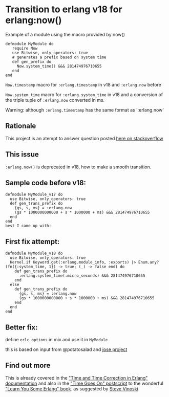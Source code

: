 Transition to erlang v18 for erlang:now()
=========================================

Example of a module using the macro provided by now()

    defmodule MyModule do
       require Now
       use Bitwise, only_operators: true
       # generates a prefix based on system time
       def gen_prefix do
         Now.system_time() &&& 281474976710655
       end
    end


`Now.timestamp` macro for `:erlang.timestamp` in v18 and `:erlang.now` before

`Now.system_time` macro for `:erlang.system_time` in v18 and a conversion of the triple tuple of `:erlang.now` converted in ms.

Warning: although `:erlang.timestamp` has the same format as ':erlang.now'

Rationale
---------

This project is an atempt to answer question posted
[here on stackoverflow](http://stackoverflow.com/q/34023193/1268409)

This issue
----------
`:erlang.now()` is deprecated in v18, how to make a smooth transition.

Sample code before v18:
------------

    defmodule MyModule_v17 do
      use Bitwise, only_operators: true
      def gen_trans_prefix do
        {gs, s, ms} = :erlang.now
        (gs * 1000000000000 + s * 1000000 + ms) &&& 281474976710655
      end
    end
    best I came up with:

First fix attempt:
------------

    defmodule MyModule_v18 do
      use Bitwise, only_operators: true
      Kernel.if Keyword.get(:erlang.module_info, :exports) |> Enum.any?(fn({:system_time, 1}) -> true; (_) -> false end) do
        def gen_trans_prefix do
          :erlang.system_time(:micro_seconds) &&& 281474976710655
        end
      else
        def gen_trans_prefix do
          {gs, s, ms} = :erlang.now
          (gs * 1000000000000 + s * 1000000 + ms) &&& 281474976710655
        end
      end
    end

Better fix:
-----------

define `erlc_options` in mix and use it in `MyModule`

this is based on input from @potatosalad and [jose project](https://github.com/potatosalad/erlang-jose)

Find out more
-------------
This is already covered in the ["Time and Time Correction in Erlang" documentation](http://www.erlang.org/doc/apps/erts/time_correction.html) and also in the ["Time Goes On" postscript](http://learnyousomeerlang.com/time) to the wonderful ["Learn You Some Erlang" book](http://learnyousomeerlang.com/content).
as suggested by [Steve Vinoski](http://stackoverflow.com/a/34028175/1268409)
